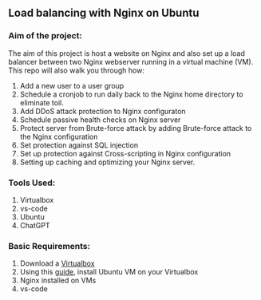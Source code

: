 ## Load balancing with Nginx on Ubuntu
### Aim of the project:
The aim of this project is host a website on Nginx and also set up a load balancer between 
two Nginx webserver running in a virtual machine (VM).
This repo will also walk you through how: 
1. Add a new user to a user group
2. Schedule a cronjob to run daily back to the Nginx home directory to eliminate toil.
3. Add DDoS attack protection to Nginx configuraton
4. Schedule passive health checks on Nginx server
5. Protect server from Brute-force attack by adding Brute-force attack to the Nginx configuration
6. Set protection against SQL injection 
7. Set up protection against Cross-scripting in Nginx configuration
8. Setting up caching and optimizing your Nginx server.
 
### Tools Used:
1. Virtualbox
2. vs-code
3. Ubuntu
4. ChatGPT

### Basic Requirements:
1. Download a [Virtualbox](https://www.virtualbox.org/wiki/Downloads)
2. Using this [guide](https://ubuntu.com/tutorials/how-to-run-ubuntu-desktop-on-a-virtual-machine-using-virtualbox#1-overview), install Ubuntu VM on your Virtualbox
3. Nginx installed on VMs
4. vs-code




